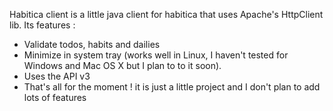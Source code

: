 Habitica client is a little java client for habitica that uses Apache's HttpClient lib.
Its features : 
- Validate todos, habits and dailies
- Minimize in system tray (works well in Linux, I haven't tested for Windows and Mac OS X but I plan to to it soon).
- Uses the API v3
- That's all for the moment ! it is just a little project and I don't plan to add lots of features
